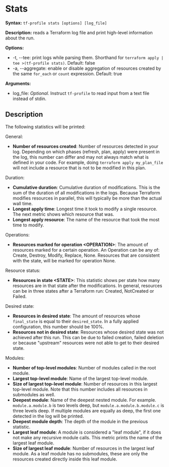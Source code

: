 # Stats

**Syntax:** `tf-profile stats [options] [log_file]`

**Description:** reads a Terraform log file and print high-level information about the run.

**Options:**
- -t, --tee: print logs while parsing them. Shorthand for `terraform apply | tee >(tf-profile stats)`. Default: false
- -a, --aggregate: enable or disable aggregation of resources created by the same `for_each` or `count` expression. Default: true

**Arguments:**

- log_file: _Optional_. Instruct `tf-profile` to read input from a text file instead of stdin. 

## Description

The following statistics will be printed:

General:
- **Number of resources created**: Number of resources detected in your log. Depending on which phases (refresh, plan, apply) were present in the log, this number can differ and may not always match what is defined in your code. For example, doing `terraform apply my_plan_file` will not include a resource that is not to be modified in this plan.

Duration:
- **Cumulative duration**: Cumulative duration of modifications. This is the sum of the duration of all modifications in the logs. Because Terraform modifies resources in parallel, this will typically be more than the actual wall time.
- **Longest apply time**: Longest time it took to modify a single resource. The next metric shows which resource that was.
- **Longest apply resource**: The name of the resource that took the most time to modify.

Operations:
- **Resources marked for operation \<OPERATION\>**: The amount of resources marked for a certain operation. An Operation can be any of: Create, Destroy, Modify, Replace, None. Resources that are consistent with the state, will be marked for operation None. 

Resource status:
- **Resources in state \<STATE\>**: This statistic shows per state how many resources are in that state after the modifications. In general, resources can be in three states after a Terraform run: Created, NotCreated or Failed. 

Desired state:
- **Resources in desired state**: The amount of resources whose `final_state` is equal to their `desired_state`. In a fully applied configuration, this number should be 100%. 
- **Resources not in desired state**: Resources whose desired state was not achieved after this run. This can be due to failed creation, failed deletion or because "upstream" resources were not able to get to their desired state.

Modules:
- **Number of top-level modules**: Number of modules called in the root module.
- **Largest top-level module**: Name of the largest top-level module.
- **Size of largest top-level module**: Number of resources in this largest top-level module. Note that this number includes all resources in submodules as well.
- **Deepest module**: Name of the deepest nested module. For example. `module.a.module.b` is two levels deep, but `module.a.module.b.module.c` is three levels deep. If multiple modules are equally as deep, the first one detected in the log will be printed.
- **Deepest module depth**: The depth of the module in the previous statistic. 
- **Largest leaf module**: A module is considered a "leaf module", if it does not make any recursive module calls. This metric prints the name of the largest leaf module.
- **Size of largest leaf module**: Number of resources in the largest leaf module. As a leaf module has no submodules, these are only the resources created directly inside this leaf module.

